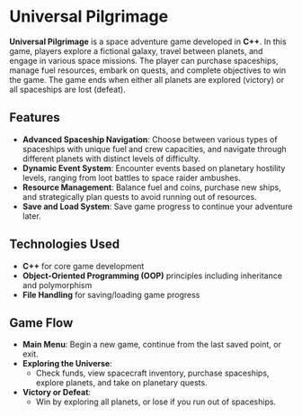 # Universal Pilgrimage

**Universal Pilgrimage** is a space adventure game developed in **C++**. In this game, players explore a fictional galaxy, travel between planets, and engage in various space missions. The player can purchase spaceships, manage fuel resources, embark on quests, and complete objectives to win the game. The game ends when either all planets are explored (victory) or all spaceships are lost (defeat).

## Features

- **Advanced Spaceship Navigation**: Choose between various types of spaceships with unique fuel and crew capacities, and navigate through different planets with distinct levels of difficulty.
- **Dynamic Event System**: Encounter events based on planetary hostility levels, ranging from loot battles to space raider ambushes.
- **Resource Management**: Balance fuel and coins, purchase new ships, and strategically plan quests to avoid running out of resources.
- **Save and Load System**: Save game progress to continue your adventure later.

## Technologies Used

- **C++** for core game development
- **Object-Oriented Programming (OOP)** principles including inheritance and polymorphism
- **File Handling** for saving/loading game progress

## Game Flow

- **Main Menu**: Begin a new game, continue from the last saved point, or exit.
- **Exploring the Universe**:
  - Check funds, view spacecraft inventory, purchase spaceships, explore planets, and take on planetary quests.
- **Victory or Defeat**:
  - Win by exploring all planets, or lose if you run out of spaceships.
